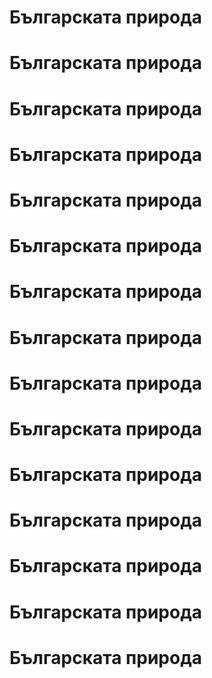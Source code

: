 # Българската природа
# Българската природа
# Българската природа
# Българската природа
# Българската природа
# Българската природа
# Българската природа
# Българската природа
# Българската природа
# Българската природа
# Българската природа
# Българската природа
# Българската природа
# Българската природа
# Българската природа

